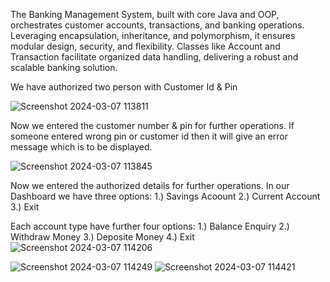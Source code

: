 The Banking Management System, built with core Java and OOP, orchestrates customer accounts, transactions, and banking operations. Leveraging encapsulation, inheritance, and polymorphism, it ensures modular design, security, and flexibility. Classes like Account and Transaction facilitate organized data handling, delivering a robust and scalable banking solution.






We have authorized two person with Customer Id & Pin


![Screenshot 2024-03-07 113811](https://github.com/adarshlkdev/Bank-Management-System/assets/129508819/73a5a7ca-8e90-47d4-bbde-1d2eaf79b68c)

Now we entered the customer number & pin for further operations. If someone entered wrong pin or customer id then it will give an error message which is to be displayed.


![Screenshot 2024-03-07 113845](https://github.com/adarshlkdev/Bank-Management-System/assets/129508819/88bd8629-d519-40d9-9255-70704fe60301)

Now we entered the authorized details for further operations.
In our Dashboard we have three options:
1.) Savings Acoount
2.) Current Account 
3.) Exit

Each account type have further four options: 
1.) Balance Enquiry 
2.) Withdraw Money 
3.) Deposite Money 
4.) Exit
![Screenshot 2024-03-07 114206](https://github.com/adarshlkdev/Bank-Management-System/assets/129508819/685dce06-b8d8-42ec-bcce-1a621e3f409d)

![Screenshot 2024-03-07 114249](https://github.com/adarshlkdev/Bank-Management-System/assets/129508819/9763060a-b450-4344-8420-cf8fc9abf333)
![Screenshot 2024-03-07 114421](https://github.com/adarshlkdev/Bank-Management-System/assets/129508819/083a7971-f482-4c36-9c67-61897c89637f)
